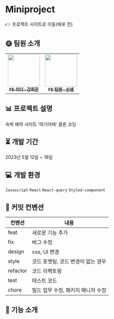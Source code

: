 # Miniproject
👉 프로젝트 사이트로 이동(배포 전)

## &#127774; 팀원 소개
<table>
  <tbody>
    <tr>
      <td align="center"><a href="https://github.com/raccoonboy0803"><img src="https://avatars.githubusercontent.com/u/112606000?v=4" width="100px;" alt=""/><br /><sub><b>FE 리더 : 강희진</b></sub></a><br /></td>
      <td align="center"><a href="https://github.com/SAEMMM"><img src="https://avatars.githubusercontent.com/u/127721029?v=4" width="100px;" alt=""/><br /><sub><b>FE 팀원 : 신샘</b></sub></a><br /></td>
    </tr>
  </tbody>
</table>

## 📊 프로젝트 설명
숙박 예약 사이트 '여기어때' 클론 코딩

## ⏳ 개발 기간
2023년 5월 12일 ~ 18일

## 💻 개발 환경
`Javascript` `React` `React-query` `Styled-component`

## &#128172; 커밋 컨벤션
컨벤션 | 내용
-------- | --------
feat | 새로운 기능 추가
fix | 버그 수정
design | css, UI 변경
style | 코드 포맷팅, 코드 변경이 없는 경우
refactor | 코드 리팩토링
test | 테스트 코드
chore | 빌드 업무 수정, 패키지 매니저 수정

## 🔎 기능 소개
